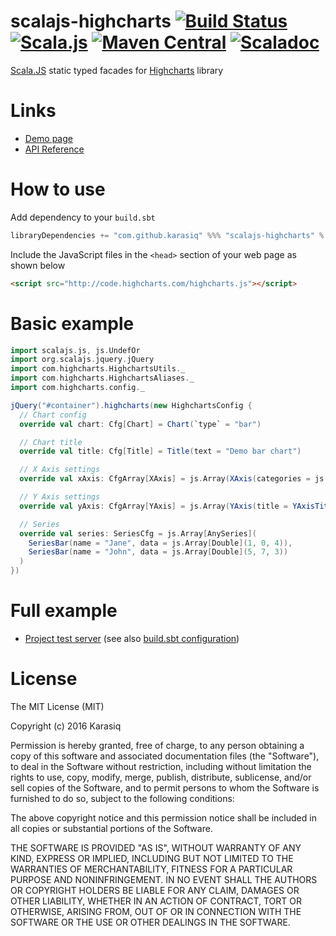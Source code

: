 # scalajs-highcharts [![Build Status](https://travis-ci.org/Karasiq/scalajs-highcharts.svg?branch=master)](https://travis-ci.org/Karasiq/scalajs-highcharts) [![Scala.js](http://scala-js.org/assets/badges/scalajs-0.6.14.svg)](http://scala-js.org) [![Maven Central](https://maven-badges.herokuapp.com/maven-central/com.github.karasiq/scalajs-highcharts_sjs0.6_2.12/badge.svg)](https://maven-badges.herokuapp.com/maven-central/com.github.karasiq/scalajs-highcharts_sjs0.6_2.12) [![Scaladoc](http://javadoc-badge.appspot.com/com.github.karasiq/scalajs-highcharts_sjs0.6_2.12.svg?label=scaladoc)](http://javadoc-badge.appspot.com/com.github.karasiq/scalajs-highcharts_sjs0.6_2.12)
[Scala.JS](http://scala-js.org/) static typed facades for [Highcharts](http://www.highcharts.com) library

# Links
* [Demo page](https://karasiq.github.io/scalajs-highcharts/)
* [API Reference](https://karasiq.github.io/scalajs-highcharts/api/index.html)

# How to use
Add dependency to your `build.sbt`
```scala
libraryDependencies += "com.github.karasiq" %%% "scalajs-highcharts" % "1.2.0"
```

Include the JavaScript files in the `<head>` section of your web page as shown below
```html
<script src="http://code.highcharts.com/highcharts.js"></script>
```

# Basic example
```scala
import scalajs.js, js.UndefOr
import org.scalajs.jquery.jQuery
import com.highcharts.HighchartsUtils._
import com.highcharts.HighchartsAliases._
import com.highcharts.config._

jQuery("#container").highcharts(new HighchartsConfig {
  // Chart config
  override val chart: Cfg[Chart] = Chart(`type` = "bar")

  // Chart title
  override val title: Cfg[Title] = Title(text = "Demo bar chart")

  // X Axis settings
  override val xAxis: CfgArray[XAxis] = js.Array(XAxis(categories = js.Array("Apples", "Bananas", "Oranges")))

  // Y Axis settings
  override val yAxis: CfgArray[YAxis] = js.Array(YAxis(title = YAxisTitle(text = "Fruit eaten")))

  // Series
  override val series: SeriesCfg = js.Array[AnySeries](
    SeriesBar(name = "Jane", data = js.Array[Double](1, 0, 4)),
    SeriesBar(name = "John", data = js.Array[Double](5, 7, 3))
  )
})
```

# Full example
* [Project test server](https://github.com/Karasiq/scalajs-highcharts/tree/master/test) (see also [build.sbt configuration](https://github.com/Karasiq/scalajs-highcharts/blob/master/build.sbt#L59))

# License
The MIT License (MIT)

Copyright (c) 2016 Karasiq

Permission is hereby granted, free of charge, to any person obtaining a copy
of this software and associated documentation files (the "Software"), to deal
in the Software without restriction, including without limitation the rights
to use, copy, modify, merge, publish, distribute, sublicense, and/or sell
copies of the Software, and to permit persons to whom the Software is
furnished to do so, subject to the following conditions:

The above copyright notice and this permission notice shall be included in
all copies or substantial portions of the Software.

THE SOFTWARE IS PROVIDED "AS IS", WITHOUT WARRANTY OF ANY KIND, EXPRESS OR
IMPLIED, INCLUDING BUT NOT LIMITED TO THE WARRANTIES OF MERCHANTABILITY,
FITNESS FOR A PARTICULAR PURPOSE AND NONINFRINGEMENT. IN NO EVENT SHALL THE
AUTHORS OR COPYRIGHT HOLDERS BE LIABLE FOR ANY CLAIM, DAMAGES OR OTHER
LIABILITY, WHETHER IN AN ACTION OF CONTRACT, TORT OR OTHERWISE, ARISING FROM,
OUT OF OR IN CONNECTION WITH THE SOFTWARE OR THE USE OR OTHER DEALINGS IN
THE SOFTWARE.

